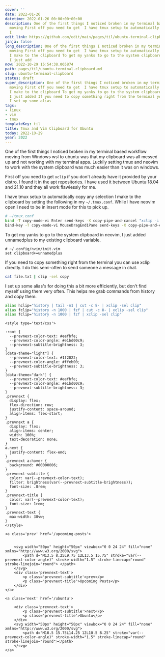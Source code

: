 ```yaml
---
cover: ''
date: 2022-01-26
datetime: 2022-01-26 00:00:00+00:00
description: One of the first things I noticed broken in my terminal based workflow
  moving First off you need to get  I have tmux setup to automatically copy any selection
  I
edit_link: https://github.com/edit/main/pages/til/ubuntu-terminal-clipboard.md
jinja: false
long_description: One of the first things I noticed broken in my terminal based workflow
  moving First off you need to get  I have tmux setup to automatically copy any selection
  I make to the clipboard To get my yanks to go to the system clipboard in neovim,
  I just add
now: 2022-10-29 15:54:38.065874
path: pages/til/ubuntu-terminal-clipboard.md
slug: ubuntu-terminal-clipboard
status: draft
super_description: One of the first things I noticed broken in my terminal based workflow
  moving First off you need to get  I have tmux setup to automatically copy any selection
  I make to the clipboard To get my yanks to go to the system clipboard in neovim,
  I just added If you need to copy something right from the terminal you can use xclip
  I set up some alias
tags:
- linux
- vim
- tmux
templateKey: til
title: Tmux and Vim Clipboard for Ubuntu
today: 2022-10-29
year: 2022
---
```


One of the first things I noticed broken in my terminal based workflow moving
from Windows wsl to ubuntu was that my clipboard was all messed up and not
working with my terminal apps.  Luckily setting tmux and neovim to work with
the system clipboard was much easier than it was on windows.

First off you need to get `xclip` if you don't already have it provided by your
distro.  I found it in the apt repositories.  I have used it between Ubuntu
18.04 and 21.10 and they all work flawlessly for me.

I have tmux setup to automatically copy any selection I make to the clipboard
by setting the following in my `~/.tmux.conf`. While I have neovim open I need
to be in insert mode for this to pick up.

``` bash
# ~/tmux.conf
bind -T copy-mode-vi Enter send-keys -X copy-pipe-and-cancel "xclip -i -f -selection primary | xclip -i -selection clipboard"
bind-key -T copy-mode-vi MouseDragEnd1Pane send-keys -X copy-pipe-and-cancel "xclip -selection clipboard -i"
```

To get my yanks to go to the system clipboard in neovim, I just added
unnamedplus to my existing clipboard variable.

``` vim
# ~/.config/nvim/init.vim
set clipboard+=unnamedplus
```

If you need to copy something right from the terminal you can use xclip
directly.  I do this semi-often to send someone a message in chat.

``` bash
cat file.txt | clip -sel copy
```

I set up some alias's for doing this a bit more efficiently, but don't find
myself using them very often.  This helps me grab commands from history and
copy them.

``` bash
alias hclip="history | tail -n1 | cut -c 8- | xclip -sel clip"
alias fclip="history -n 1000 | fzf | cut -c 8- | xclip -sel clip"
alias fclip="history -n 1000 | fzf | xclip -sel clip"
```
<div class='prevnext'>

    <style type='text/css'>

    :root {
      --prevnext-color-text: #eefbfe;
      --prevnext-color-angle: #e1bd00c9;
      --prevnext-subtitle-brightness: 3;
    }
    [data-theme="light"] {
      --prevnext-color-text: #1f2022;
      --prevnext-color-angle: #ffeb00;
      --prevnext-subtitle-brightness: 3;
    }
    [data-theme="dark"] {
      --prevnext-color-text: #eefbfe;
      --prevnext-color-angle: #e1bd00c9;
      --prevnext-subtitle-brightness: 3;
    }
    .prevnext {
      display: flex;
      flex-direction: row;
      justify-content: space-around;
      align-items: flex-start;
    }
    .prevnext a {
      display: flex;
      align-items: center;
      width: 100%;
      text-decoration: none;
    }
    a.next {
      justify-content: flex-end;
    }
    .prevnext a:hover {
      background: #00000006;
    }
    .prevnext-subtitle {
      color: var(--prevnext-color-text);
      filter: brightness(var(--prevnext-subtitle-brightness));
      font-size: .8rem;
    }
    .prevnext-title {
      color: var(--prevnext-color-text);
      font-size: 1rem;
    }
    .prevnext-text {
      max-width: 30vw;
    }
    </style>
    
    <a class='prev' href='/upcoming-posts'>
    

        <svg width="50px" height="50px" viewbox="0 0 24 24" fill="none" xmlns="http://www.w3.org/2000/svg">
            <path d="M13.5 8.25L9.75 12L13.5 15.75" stroke="var(--prevnext-color-angle)" stroke-width="1.5" stroke-linecap="round" stroke-linejoin="round"> </path>
        </svg>
        <div class='prevnext-text'>
            <p class='prevnext-subtitle'>prev</p>
            <p class='prevnext-title'>Upcoming Posts</p>
        </div>
    </a>
    
    <a class='next' href='/ubuntu'>
    
        <div class='prevnext-text'>
            <p class='prevnext-subtitle'>next</p>
            <p class='prevnext-title'>Ubuntu</p>
        </div>
        <svg width="50px" height="50px" viewbox="0 0 24 24" fill="none" xmlns="http://www.w3.org/2000/svg">
            <path d="M10.5 15.75L14.25 12L10.5 8.25" stroke="var(--prevnext-color-angle)" stroke-width="1.5" stroke-linecap="round" stroke-linejoin="round"></path>
        </svg>
    </a>
  </div>